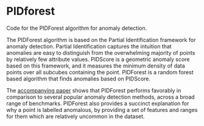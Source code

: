 # PIDforest
Code for the PIDForest algorithm for anomaly detection.

The PIDForest algorithm is based on the Partial Identification framework for anomaly detection. Partial Identification captures the intuition that anomalies are easy to distinguish from the overwhelming majority of points by relatively few attribute values. PIDScore is a geometric anomaly score based on this framework, and it measures the minimum density of data points over all subcubes containing the point. PIDForest is a random forest based algorithm that finds anomalies based on PIDScore. 

The [accompanying paper](https://papers.nips.cc/paper/9710-pidforest-anomaly-detection-via-partial-identification.pdf) shows that PIDForest performs favorably in comparison to several popular anomaly detection methods, across a broad range of benchmarks. PIDForest also provides a succinct explanation for why a point is labelled anomalous, by providing a set of features and ranges for them which are relatively uncommon in the dataset.
